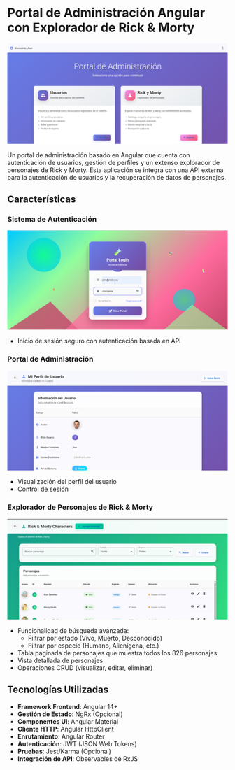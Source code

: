 # Portal de Administración Angular con Explorador de Rick & Morty

![Banner del Proyecto](https://github.com/naza2/Login_A/blob/bade628fb4319b69544ef968d0731e9d7ce59d86/Captura%20de%20pantalla%202025-07-18%20182714.png)

Un portal de administración basado en Angular que cuenta con autenticación de usuarios, gestión de perfiles y un extenso explorador de personajes de Rick y Morty. Esta aplicación se integra con una API externa para la autenticación de usuarios y la recuperación de datos de personajes.

## Características

### Sistema de Autenticación
![Pantalla de Login](https://github.com/naza2/Login_A/blob/bade628fb4319b69544ef968d0731e9d7ce59d86/Captura%20de%20pantalla%202025-07-18%20182608.png)
- Inicio de sesión seguro con autenticación basada en API

### Portal de Administración
![Dashboard de Administración](https://github.com/naza2/Login_A/blob/bade628fb4319b69544ef968d0731e9d7ce59d86/Captura%20de%20pantalla%202025-07-18%20182818.png)
- Visualización del perfil del usuario
- Control de sesión

### Explorador de Personajes de Rick & Morty
![Explorador de Personajes](https://github.com/naza2/Login_A/blob/bade628fb4319b69544ef968d0731e9d7ce59d86/Captura%20de%20pantalla%202025-07-18%20182949.png)
- Funcionalidad de búsqueda avanzada:
  - Filtrar por estado (Vivo, Muerto, Desconocido)
  - Filtrar por especie (Humano, Alienígena, etc.)
- Tabla paginada de personajes que muestra todos los 826 personajes
- Vista detallada de personajes
- Operaciones CRUD (visualizar, editar, eliminar)

## Tecnologías Utilizadas

- **Framework Frontend**: Angular 14+
- **Gestión de Estado**: NgRx (Opcional)
- **Componentes UI**: Angular Material
- **Cliente HTTP**: Angular HttpClient
- **Enrutamiento**: Angular Router
- **Autenticación**: JWT (JSON Web Tokens)
- **Pruebas**: Jest/Karma (Opcional)
- **Integración de API**: Observables de RxJS

